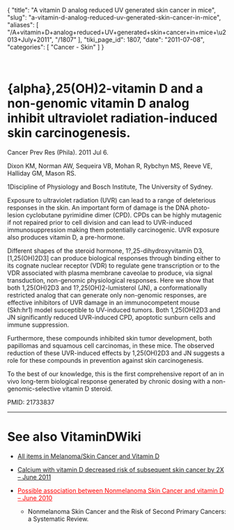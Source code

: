 {
  "title": "A vitamin D analog reduced UV generated skin cancer in mice",
  "slug": "a-vitamin-d-analog-reduced-uv-generated-skin-cancer-in-mice",
  "aliases": [
    "/A+vitamin+D+analog+reduced+UV+generated+skin+cancer+in+mice+\u2013+July+2011",
    "/1807"
  ],
  "tiki_page_id": 1807,
  "date": "2011-07-08",
  "categories": [
    "Cancer - Skin"
  ]
}

&nbsp;

# {alpha},25(OH)2-vitamin D and a non-genomic vitamin D analog inhibit ultraviolet radiation-induced skin carcinogenesis.

Cancer Prev Res (Phila). 2011 Jul 6. 

Dixon KM, Norman AW, Sequeira VB, Mohan R, Rybchyn MS, Reeve VE, Halliday GM, Mason RS.

1Discipline of Physiology and Bosch Institute, The University of Sydney.

Exposure to ultraviolet radiation (UVR) can lead to a range of deleterious responses in the skin. An important form of damage is the DNA photo-lesion cyclobutane pyrimidine dimer (CPD). CPDs can be highly mutagenic if not repaired prior to cell division and can lead to UVR-induced immunosuppression making them potentially carcinogenic. UVR exposure also produces vitamin D, a pre-hormone. 

Different shapes of the steroid hormone, 1?,25-dihydroxyvitamin D3, <span>[1,25(OH)2D3]</span> can produce biological responses through binding either to its cognate nuclear receptor (VDR) to regulate gene transcription or to the VDR associated with plasma membrane caveolae to produce, via signal transduction, non-genomic physiological responses. Here we show that both 1,25(OH)2D3 and 1?,25(OH)2-lumisterol (JN), a conformationally restricted analog that can generate only non-genomic responses, are effective inhibitors of UVR damage in an immunocompetent mouse (Skh:hr1) model susceptible to UV-induced tumors. Both 1,25(OH)2D3 and JN significantly reduced UVR-induced CPD, apoptotic sunburn cells and immune suppression. 

Furthermore, these compounds inhibited skin tumor development, both papillomas and squamous cell carcinomas, in these mice. The observed reduction of these UVR-induced effects by 1,25(OH)2D3 and JN suggests a role for these compounds in prevention against skin carcinogenesis. 

To the best of our knowledge, this is the first comprehensive report of an in vivo long-term biological response generated by chronic dosing with a non-genomic-selective vitamin D steroid.

PMID:     21733837

- - - - - - - - - - - - - - - - - 

# See also VitaminDWiki

* [All items in Melanoma/Skin Cancer and Vitamin D](https://www.VitaminDWiki.com/tiki-browse_categories.php?parentId=46&sort_mode=created_desc)

* [Calcium with vitamin D decreased risk of subsequent skin cancer by 2X – June 2011](/posts/calcium-with-vitamin-d-decreased-risk-of-subsequent-skin-cancer-by-2x)

* <a href="/posts/possible-association-between-nonmelanoma-skin-cancer-and-vitamin-d" style="color: red; text-decoration: underline;" title="This link has an unknown page_id: 493">Possible association between Nonmelanoma Skin Cancer and vitamin D – June 2010</a>

   * Nonmelanoma Skin Cancer and the Risk of Second Primary Cancers: a Systematic Review.

